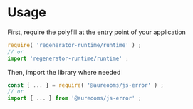 # Usage

First, require the polyfill at the entry point of your application
```js
require( 'regenerator-runtime/runtime' ) ;
// or
import 'regenerator-runtime/runtime' ;
```

Then, import the library where needed
```js
const { ... } = require( '@aureooms/js-error' ) ;
// or
import { ... } from '@aureooms/js-error' ;
```
